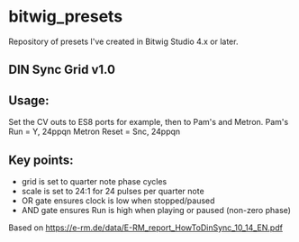 # bitwig_presets

Repository of presets I've created in Bitwig Studio 4.x or later.

## DIN Sync Grid v1.0

Usage:
---------
Set the CV outs to ES8 ports for example, then to Pam's and Metron. 
Pam's Run = Y, 24ppqn
Metron Reset = Snc, 24ppqn

Key points:
--------------
- grid is set to quarter note phase cycles
- scale is set to 24:1 for 24 pulses per quarter note
- OR gate ensures clock is low when stopped/paused
- AND gate ensures Run is high when playing or paused (non-zero phase)

Based on https://e-rm.de/data/E-RM_report_HowToDinSync_10_14_EN.pdf

